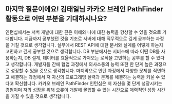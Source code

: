 ## 마지막 질문이에요! 김태일님 카카오 브레인 PathFinder 활동으로 어떤 부분을 기대하시나요?
인턴십에서는 서버 개발에 대한 깊은 이해와 나에 대한 능력을 향상할 수 있을 것으로 기대합니다.
지금까지 공부했던 것을 기초로 서버에 대해 직무적으로 깊게 공부하는 과정을 거칠 것으로 생각합니다. 실무에서 REST API에 대한 문서와 설계를 어떻게 하는지 고민하고 깊게 공부할 것으로 생각합니다. DB 부분에서는 서비스에 따라 어떤 DB를 사용하는지, DB 설계, 데이터를 효율적으로 가져오는 로직을 고민하는 공부를 할 수 있다고 생각합니다. 개발자들 간에 협업 과정에서 의사소통의 능력 또한 한 단계 높은 과정으로 성장할 수 있을 것으로 생각합니다. 마지막으로 인턴 과정에서 다양한 문제를 직면하고 해결하는 과정에서 저 자신의 프로그래밍 실력과 문제를 해결하는 능력을 키울 수 있다고 확신합니다.
카카오 브레인 PathFinder 인턴십은 저 자신을 몇 단계 성장시키는 경험이며 저의 성장을 위해 오롯이 개발에 몰입할 수 있는 시간으로 매력적인 성장 시간을 가질 수 있을 것으로 생각합니다.